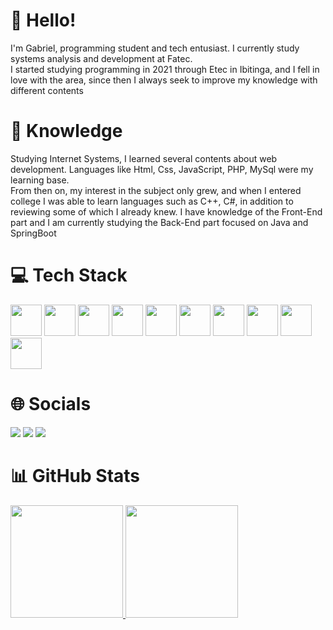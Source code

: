 # 👋 Hello!

I'm Gabriel, programming student and tech entusiast. I currently study systems analysis and development at Fatec.<br>
I started studying programming in 2021 through Etec in Ibitinga, and I fell in love with the area, since then I always seek to improve my knowledge with different contents


# 🚀 Knowledge

Studying Internet Systems, I learned several contents about web development. Languages ​​like Html, Css, JavaScript, PHP, MySql were my learning base.<br>
From then on, my interest in the subject only grew, and when I entered college I was able to learn languages ​​such as C++, C#, in addition to reviewing some of which I already knew. I have knowledge of the Front-End part and I am currently studying the Back-End part focused on Java and SpringBoot

# 💻 Tech Stack


  <img height="50cm" src="https://cdn.jsdelivr.net/gh/devicons/devicon/icons/html5/html5-original-wordmark.svg" /> <img height="50cm" src="https://cdn.jsdelivr.net/gh/devicons/devicon/icons/css3/css3-original-wordmark.svg" /> <img height="50cm" src="https://cdn.jsdelivr.net/gh/devicons/devicon/icons/bootstrap/bootstrap-original-wordmark.svg" /> <img height="50cm" src="https://cdn.jsdelivr.net/gh/devicons/devicon/icons/javascript/javascript-original.svg" /> <img height="50cm" src="https://cdn.jsdelivr.net/gh/devicons/devicon/icons/php/php-original.svg" /> <img height="50cm" src="https://cdn.jsdelivr.net/gh/devicons/devicon/icons/mysql/mysql-original-wordmark.svg" /> <img height="50cm" src="https://cdn.jsdelivr.net/gh/devicons/devicon/icons/cplusplus/cplusplus-original.svg" /> <img height="50cm" src="https://cdn.jsdelivr.net/gh/devicons/devicon/icons/csharp/csharp-original.svg" /> <img height="50cm" src="https://cdn.jsdelivr.net/gh/devicons/devicon/icons/java/java-original-wordmark.svg" /> <img height="50cm" src="https://cdn.jsdelivr.net/gh/devicons/devicon/icons/spring/spring-original-wordmark.svg" />


# 🌐 Socials  

<div>
  <a href="https://www.instagram.com/gabriel_h.rosa/" target="_blank"><img src="https://img.shields.io/badge/Instagram-E4405F?style=for-the-badge&logo=instagram&logoColor=white" target="_blank"></a>
  <a href="https://www.facebook.com/gabriel.rosa.963871/" target="_blank"><img src="https://img.shields.io/badge/Facebook-1877F2?style=for-the-badge&logo=facebook&logoColor=white" target="_blank"></a>
  <a href="https://www.linkedin.com/in/gabriel-henrique-rosa-950312272/" target="_blank"><img src="https://img.shields.io/badge/LinkedIn-0077B5?style=for-the-badge&logo=linkedin&logoColor=white" target="_blank"></a>
</div>



# 📊 GitHub Stats
<div>
  <a href="https://github.com/GabrielHR0sa">
  <img height="180cm" src="https://github-readme-stats.vercel.app/api?username=GabrielHR0sa&show_icons=true&theme=holi&include_all_commits=true&count_private=true"/>
  <img height="180cm" src="https://github-readme-stats.vercel.app/api/top-langs/?username=GabrielHR0sa&layout=compact&langs_count=16&theme=holi"/>
</div>
